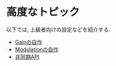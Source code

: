 # 高度なトピック

以下では, 上級者向けの設定などを紹介する.

- [Gainの自作](./advanced/custom_gain.md)
- [Modulationの自作](./advanced/custom_modulation.md)
- [非同期API](./advanced/async.md)
